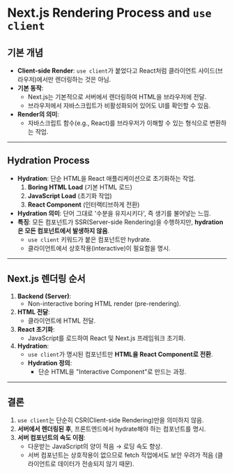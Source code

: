 # Next.js Rendering Process and `use client`

## 기본 개념

- **Client-side Render**: `use client`가 붙었다고 React처럼 클라이언트 사이드(브라우저)에서만 렌더링하는 것은 아님.
- **기본 동작**: 
  - Next.js는 기본적으로 서버에서 렌더링하여 HTML을 브라우저에 전달.  
  - 브라우저에서 자바스크립트가 비활성화되어 있어도 UI를 확인할 수 있음.
- **Render의 의미**: 
  - 자바스크립트 함수(e.g., React)를 브라우저가 이해할 수 있는 형식으로 변환하는 작업.

---

## Hydration Process

- **Hydration**: 단순 HTML을 React 애플리케이션으로 초기화하는 작업.
  1. **Boring HTML Load** (기본 HTML 로드)
  2. **JavaScript Load** (초기화 작업)
  3. **React Component** (인터랙티브하게 전환)
- **Hydration 의미**: 단어 그대로 '수분을 유지시키다', 즉 생기를 불어넣는 느낌.
- **특징**: 모든 컴포넌트가 SSR(Server-side Rendering)을 수행하지만, **hydration은 모든 컴포넌트에서 발생하지 않음**.
  - `use client` 키워드가 붙은 컴포넌트만 hydrate.
  - 클라이언트에서 상호작용(interactive)이 필요함을 명시.

---

## Next.js 렌더링 순서

1. **Backend (Server)**:
   - Non-interactive boring HTML render (pre-rendering).
2. **HTML 전달**:
   - 클라이언트에 HTML 전달.
3. **React 초기화**:
   - JavaScript를 로드하여 React 및 Next.js 프레임워크 초기화.
4. **Hydration**:
   - `use client`가 명시된 컴포넌트만 **HTML을 React Component로 전환**.
   - **Hydration 정의**:
     - 단순 HTML을 "Interactive Component"로 만드는 과정.

---

## 결론

1. `use client`는 단순히 CSR(Client-side Rendering)만을 의미하지 않음.
2. **서버에서 렌더링된 후**, 프론트엔드에서 hydrate해야 하는 컴포넌트를 명시.
3. **서버 컴포넌트의 속도 이점**:
   - 다운받는 JavaScript의 양이 적음 → 로딩 속도 향상.
   - 서버 컴포넌트는 상호작용이 없으므로 fetch 작업에서도 보안 우려가 적음 (클라이언트로 데이터가 전송되지 않기 때문).